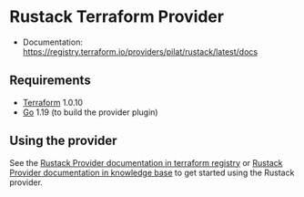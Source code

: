Rustack Terraform Provider
==================

- Documentation: https://registry.terraform.io/providers/pilat/rustack/latest/docs

Requirements
------------

-	[Terraform](https://www.terraform.io/downloads.html) 1.0.10
-	[Go](https://golang.org/doc/install) 1.19 (to build the provider plugin)

Using the provider
----------------------

See the [Rustack Provider documentation in terraform registry](https://registry.terraform.io/providers/pilat/rustack/latest/docs) or [Rustack Provider documentation in knowledge base](https://kb.sbcloud.ru/terraform-provajder-rustack) to get started using the Rustack provider.
